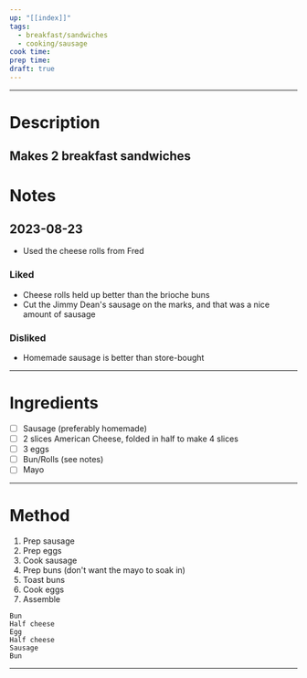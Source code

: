 ```yaml
---
up: "[[index]]"
tags:
  - breakfast/sandwiches
  - cooking/sausage
cook time: 
prep time: 
draft: true
---
```

---
# Description
Makes 2 breakfast sandwiches
---
# Notes
## 2023-08-23
* Used the cheese rolls from Fred
### Liked
* Cheese rolls held up better than the brioche buns
* Cut the Jimmy Dean's sausage on the marks, and that was a nice amount of sausage
### Disliked
* Homemade sausage is better than store-bought
---
# Ingredients
* [ ] Sausage (preferably homemade)
* [ ] 2 slices American Cheese, folded in half to make 4 slices
* [ ] 3 eggs
* [ ] Bun/Rolls (see notes)
* [ ] Mayo
---
# Method
1. Prep sausage
2. Prep eggs
3. Cook sausage
4. Prep buns (don't want the mayo to soak in)
5. Toast buns
6. Cook eggs
7. Assemble
```
Bun
Half cheese
Egg
Half cheese
Sausage
Bun
```
---